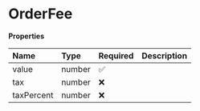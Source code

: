 # OrderFee

**Properties**

| Name       | Type   | Required | Description |
| :--------- | :----- | :------- | :---------- |
| value      | number | ✅       |             |
| tax        | number | ❌       |             |
| taxPercent | number | ❌       |             |

